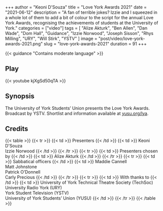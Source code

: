 +++
author = "Keoni D'Souza"
title = "Love York Awards 2021"
date = "2021-06-12"
description = "A fan of terrible jokes? Izzie and I squeezed in a whole lot of them to add a bit of colour to the script for the annual Love York Awards, recognising the achievements of students at the University of York."
categories = ["video"]
tags = [
    "Alize Akturk",
    "Ben Allen",
    "Dan Wade",
    "Dom Hall",
    "Guidance",
    "Izzie Norwood",
    "Joseph Sisson",
    "Rhys Milling",
    "URY",
    "Will Stirk",
    "YSTV"
]
image = "post/video/love-york-awards-2021.png"
slug = "love-york-awards-2021"
duration = 91
+++

{{< guidance "Contains moderate language" >}}

## Play

{{< youtube kjXgSd50qTA >}}

## Synopsis

The University of York Students’ Union presents the Love York Awards. Broadcast by YSTV. Shortlist and information available at [yusu.org/lya](yusu.org/lya).

## Credits

{{< table >}}
    {{< tr >}}
        {{< td >}}
            Presenters
        {{< /td >}}
        {{< td >}}
            Keoni D'Souza<br>Izzie Norwood
        {{< /td >}}
    {{< /tr >}}
    {{< tr >}}
        {{< td >}}
            Presenters chosen by
        {{< /td >}}
        {{< td >}}
            Alize Akturk
        {{< /td >}}
    {{< /tr >}}
    {{< tr >}}
        {{< td >}}
            Sabbatical officers
        {{< /td >}}
        {{< td >}}
            Maddie Cannell<br>Matt Johnstone<br>Patrick O’Donnell<br>Carly Precious
        {{< /td >}}
    {{< /tr >}}
    {{< tr >}}
        {{< td >}}
            With thanks to
        {{< /td >}}
        {{< td >}}
            University of York Technical Theatre Society (TechSoc)<br>University Radio York (URY)<br>York Student Television (YSTV)<br>University of York Students’ Union (YUSU)
        {{< /td >}}
    {{< /tr >}}
{{< /table >}}
